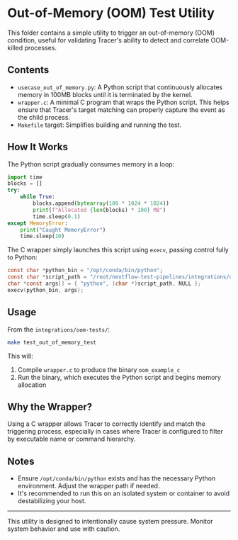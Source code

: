 # Out-of-Memory (OOM) Test Utility

This folder contains a simple utility to trigger an out-of-memory (OOM) condition, useful for validating Tracer's ability to detect and correlate OOM-killed processes.

## Contents

* `usecase_out_of_memory.py`: A Python script that continuously allocates memory in 100MB blocks until it is terminated by the kernel.
* `wrapper.c`: A minimal C program that wraps the Python script. This helps ensure that Tracer's target matching can properly capture the event as the child process.
* `Makefile` target: Simplifies building and running the test.

## How It Works

The Python script gradually consumes memory in a loop:

```python
import time
blocks = []
try:
    while True:
        blocks.append(bytearray(100 * 1024 * 1024))
        print(f"Allocated {len(blocks) * 100} MB")
        time.sleep(0.1)
except MemoryError:
    print("Caught MemoryError")
    time.sleep(10)
```

The C wrapper simply launches this script using `execv`, passing control fully to Python:

```c
const char *python_bin = "/opt/conda/bin/python";
const char *script_path = "/root/nextflow-test-pipelines/integrations/oom-tests/usecase_out_of_memory.py";
char *const args[] = { "python", (char *)script_path, NULL };
execv(python_bin, args);
```

## Usage

From the `integrations/oom-tests/`:

```bash
make test_out_of_memory_test
```

This will:

1. Compile `wrapper.c` to produce the binary `oom_example_c`
2. Run the binary, which executes the Python script and begins memory allocation

## Why the Wrapper?

Using a C wrapper allows Tracer to correctly identify and match the triggering process, especially in cases where Tracer is configured to filter by executable name or command hierarchy.

## Notes

* Ensure `/opt/conda/bin/python` exists and has the necessary Python environment. Adjust the wrapper path if needed.
* It's recommended to run this on an isolated system or container to avoid destabilizing your host.

---

This utility is designed to intentionally cause system pressure. Monitor system behavior and use with caution.
